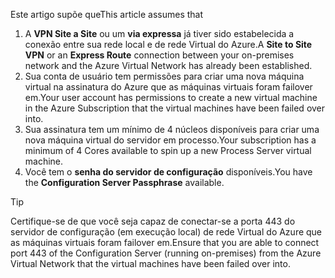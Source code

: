 <span data-ttu-id="42b4b-101">Este artigo supõe que</span><span class="sxs-lookup"><span data-stu-id="42b4b-101">This article assumes that</span></span>

1. <span data-ttu-id="42b4b-102">A **VPN Site a Site** ou um **via expressa** já tiver sido estabelecida a conexão entre sua rede local e de rede Virtual do Azure.</span><span class="sxs-lookup"><span data-stu-id="42b4b-102">A **Site to Site VPN** or an **Express Route** connection between your on-premises network and the Azure Virtual Network has already been established.</span></span>
2. <span data-ttu-id="42b4b-103">Sua conta de usuário tem permissões para criar uma nova máquina virtual na assinatura do Azure que as máquinas virtuais foram failover em.</span><span class="sxs-lookup"><span data-stu-id="42b4b-103">Your user account has permissions to create a new virtual machine in the Azure Subscription that the virtual machines have been failed over into.</span></span>
3. <span data-ttu-id="42b4b-104">Sua assinatura tem um mínimo de 4 núcleos disponíveis para criar uma nova máquina virtual do servidor em processo.</span><span class="sxs-lookup"><span data-stu-id="42b4b-104">Your subscription has a minimum of 4 Cores available to spin up a new Process Server virtual machine.</span></span>
4. <span data-ttu-id="42b4b-105">Você tem o **senha do servidor de configuração** disponíveis.</span><span class="sxs-lookup"><span data-stu-id="42b4b-105">You have the **Configuration Server Passphrase** available.</span></span>

> [!TIP]
> <span data-ttu-id="42b4b-106">Certifique-se de que você seja capaz de conectar-se a porta 443 do servidor de configuração (em execução local) de rede Virtual do Azure que as máquinas virtuais foram failover em.</span><span class="sxs-lookup"><span data-stu-id="42b4b-106">Ensure that you are able to connect port 443 of the Configuration Server (running on-premises) from the Azure Virtual Network that the virtual machines have been failed over into.</span></span>

